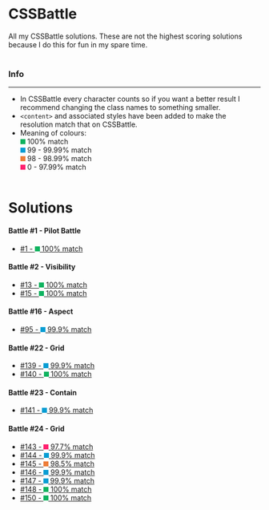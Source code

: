 # **CSSBattle**
All my CSSBattle solutions. These are not the highest scoring solutions because I do this for fun in my spare time.
<br><br>

### **Info**
***
* In CSSBattle every character counts so if you want a better result I recommend changing the class names to something smaller.
* `<content>` and associated styles have been added to make the resolution match that on CSSBattle.
* Meaning of colours: <br>
 ![#0cce6b](/assets/g.png) 100% match<br>
 ![#00B9FB](/assets/b.png) 99 - 99.99% match<br>
 ![#ED7D3A](/assets/o.png) 98 - 98.99% match<br>
 ![#FF206E](/assets/p.png) 0 - 97.99% match
<br><br>

# **Solutions**

#### **Battle #1 - Pilot Battle**
* [#1 - ![#0cce6b](/assets/g.png) 100% match](/Battle%20%231%20-%20Pilot%20Battle/1.html)

#### **Battle #2 - Visibility**
* [#13 - ![#0cce6b](/assets/g.png) 100% match](/Battle%20%232%20-%20Visibility/13.html)
* [#15 - ![#0cce6b](/assets/g.png) 100% match](/Battle%20%232%20-%20Visibility/15.html)

#### **Battle #16 - Aspect**
* [#95 - ![#0cce6b](/assets/b.png) 99.9% match](/Battle%20%2316%20-%20Aspect/95.html)

#### **Battle #22 - Grid**
* [#139 - ![#00B9FB](/assets/b.png) 99.9% match](/Battle%20%2322%20-%20Grid/139.html)
* [#140 - ![#0cce6b](/assets/g.png) 100% match](/Battle%20%2322%20-%20Grid/140.html)

#### **Battle #23 - Contain**
* [#141 - ![#00B9FB](/assets/b.png) 99.9% match](/Battle%20%2323%20-%20Contain/141.html)

#### **Battle #24 - Grid**
* [#143 - ![#FF206E](/assets/p.png) 97.7% match](/Battle%20%2324%20-%20Offset/143.html)
* [#144 - ![#00B9FB](/assets/b.png) 99.9% match](/Battle%20%2324%20-%20Offset/144.html)
* [#145 - ![#FF206E](/assets/o.png) 98.5% match](/Battle%20%2324%20-%20Offset/145.html)
* [#146 - ![#00B9FB](/assets/b.png) 99.9% match](/Battle%20%2324%20-%20Offset/146.html)
* [#147 - ![#00B9FB](/assets/b.png) 99.9% match](/Battle%20%2324%20-%20Offset/147.html)
* [#148 - ![#0cce6b](/assets/g.png) 100% match](/Battle%20%2324%20-%20Offset/148.html)
* [#150 - ![#0cce6b](/assets/g.png) 100% match](/Battle%20%2324%20-%20Offset/150.html)




